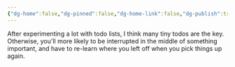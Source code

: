 ```yaml
---
{"dg-home":false,"dg-pinned":false,"dg-home-link":false,"dg-publish":true,"tags":["dgblip"],"disabled rules":["yaml-title","yaml-title-alias","file-name-heading"],"title":"philipp on mastodon @ 2023-02-14","created-date":"2023-02-14T11:45:50","id":109862921883790540,"updated-date":"2025-05-02T08:50:43","dg-path":"blips/109862921883790538.md","permalink":"/blips/109862921883790538/","dgPassFrontmatter":true}
---
```



After experimenting  a lot with todo lists, I think many tiny todos are the key. Otherwise, you'll more likely to be interrupted in the middle of something important, and have to re-learn where you left off when you pick things up again.



